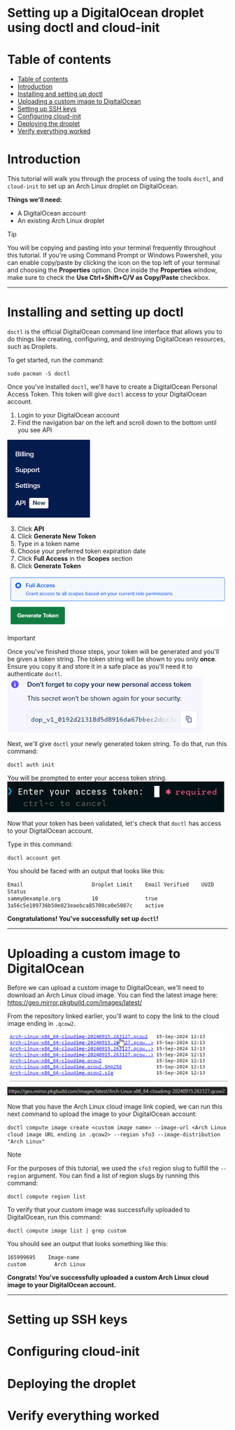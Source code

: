 # Setting up a DigitalOcean droplet using doctl and cloud-init

# Table of contents
- [Table of contents](#table-of-contents)
- [Introduction](#introduction)
- [Installing and setting up doctl](#installing-and-setting-up-doctl)
- [Uploading a custom image to DigitalOcean](#uploading-a-custom-image-to-digitalocean)
- [Setting up SSH keys](#setting-up-ssh-keys)
- [Configuring cloud-init](#configuring-cloud-init)
- [Deploying the droplet](#deploying-the-droplet)
- [Verify everything worked](#verify-everything-worked)

# Introduction
This tutorial will walk you through the process of using the tools `doctl`, and `cloud-init` to set up an Arch Linux droplet on DigitalOcean. 

**Things we'll need:**
<!-- - A local machine running the cloud version of Arch Linux -->
- A DigitalOcean account
- An existing Arch Linux droplet

>[!TIP]
>You will be copying and pasting into your terminal frequently throughout this tutorial. If you're using Command Prompt or Windows Powershell, you can enable copy/paste by clicking the icon on the top left of your terminal and choosing the **Properties** option. Once inside the **Properties** window, make sure to check the **Use Ctrl+Shift+C/V as Copy/Paste** checkbox.
---

# Installing and setting up doctl
`doctl` is the official DigitalOcean command line interface that allows you to do things like creating, configuring, and destroying DigitalOcean resources, such as Droplets. 

To get started, run the command:
```
sudo pacman -S doctl
```
Once you've installed `doctl`, we'll have to create a DigitalOcean Personal Access Token. This token will give `doctl` access to your DigitalOcean account.

1. Login to your DigitalOcean account
2. Find the navigation bar on the left and scroll down to the bottom until you see API

![screenshot of DigitalOcean navigatin bar pointing to API link](./assets/API.png)

3. Click **API**
4. Click **Generate New Token**
5. Type in a token name
6. Choose your preferred token expiration date
7. Click **Full Access** in the **Scopes** section
8. Click **Generate Token**

![Screenshot of DigitalOcean generate token](./assets/Token.png)

>[!IMPORTANT]
>Once you've finished those steps, your token will be generated and you'll be given a token string. The token string will be shown to you only **once**. Ensure you copy it and store it in a safe place as you'll need it to authenticate `doctl`.
\
> ![Screenshot of token string](/assets/token_string.png)

Next, we'll give `doctl` your newly generated token string. To do that, run this command:
```
doctl auth init
```
You will be prompted to enter your access token string.
![Screenshot of token prompt in terminal](/assets/token_prompt.png)

Now that your token has been validated, let's check that `doctl` has access to your DigitalOcean account.

Type in this command:
```
doctl account get
```
You should be faced with an output that looks like this:
```
Email                      Droplet Limit    Email Verified    UUID                                        Status
sammy@example.org          10               true              3a56c5e109736b50e823eaebca85708ca0e5087c    active
```
**Congratulations! You've successfully set up `doctl`!**

---

# Uploading a custom image to DigitalOcean
Before we can upload a custom image to DigitalOcean, we'll need to download an Arch Linux cloud image. You can find the latest image here: https://geo.mirror.pkgbuild.com/images/latest/

From the repository linked earlier, you'll want to copy the link to the cloud image ending in `.qcow2`.

![Screenshot of Arch Linux cloud image link](/assets/cloud_image_1.png)

Now that you have the Arch Linux cloud image link copied, we can run this next command to upload the image to your DigitalOcean account:
```
doctl compute image create <custom image name> --image-url <Arch Linux cloud image URL ending in .qcow2> --region sfo3 --image-distribution "Arch Linux"
```
>[!NOTE]
>For the purposes of this tutorial, we used the `sfo3` region slug to fulfill the `--region` argument. You can find a list of region slugs by running this command: 
>```
>doctl compute region list
>```

To verify that your custom image was successfully uploaded to DigitalOcean, run this command:
```
doctl compute image list | grep custom
```
You should see an output that looks something like this:
```
165999695    Image-name                                          custom         Arch Linux
```
**Congrats! You've successfully uploaded a custom Arch Linux cloud image to your DigitalOcean account.**

---

# Setting up SSH keys


# Configuring cloud-init

# Deploying the droplet

# Verify everything worked

<!--
[^1]: doctl is a command-line interface tool used to interact with DigitalOcean's cloud services.
[^2]: cloud-init is an industry standard tool used for cloud instance initialization. 
-->
